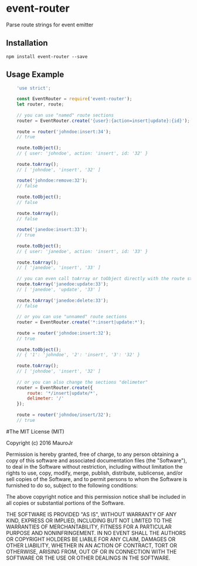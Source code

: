 # event-router

Parse route strings for event emitter

## Installation

	npm install event-router --save


## Usage Example

```javascript
    'use strict';
    
	const EventRouter = require('event-router');
	let router, route;
    
    // you can use "named" route sections
    router = EventRouter.create('{user}:{action=insert|update}:{id}');
    
    route = router('johndoe:insert:34');
    // true
    
    route.toObject();
    // { user: 'johndoe', action: 'insert', id: '32' }
    
    route.toArray();
    // [ 'johndoe', 'insert', '32' ]
    
    route('johndoe:remove:32');
    // false
    
    route.toObject();
    // false
    
    route.toArray();
    // false
    
    route('janedoe:insert:33');
    // true
    
    route.toObject();
    // { user: 'janedoe', action: 'insert', id: '33' }
    
    route.toArray();
    // [ 'janedoe', 'insert', '33' ]
    
    // you can even call toArray or toObject directly with the route string parameter
    route.toArray('janedoe:update:33');
    // [ 'janedoe', 'update', '33' ]
    
    route.toArray('janedoe:delete:33');
    // false
    
    // or you can use "unnamed" route sections
    router = EventRouter.create('*:insert|update:*');
    
    route = router('johndoe:insert:32');
    // true
    
    route.toObject();
    // { '1': 'johndoe', '2': 'insert', '3': '32' }
    
    route.toArray();
    // [ 'johndoe', 'insert', '32' ]
    
    // or you can also change the sections "delimeter"
    router = EventRouter.create({
    	route: '*/insert|update/*',
    	delimeter: '/'
    });
    
    route = router('johndoe/insert/32');
    // true
```


#The MIT License (MIT)

Copyright (c) 2016 MauroJr

Permission is hereby granted, free of charge, to any person obtaining a copy
of this software and associated documentation files (the "Software"), to deal
in the Software without restriction, including without limitation the rights
to use, copy, modify, merge, publish, distribute, sublicense, and/or sell
copies of the Software, and to permit persons to whom the Software is
furnished to do so, subject to the following conditions:

The above copyright notice and this permission notice shall be included in all
copies or substantial portions of the Software.

THE SOFTWARE IS PROVIDED "AS IS", WITHOUT WARRANTY OF ANY KIND, EXPRESS OR
IMPLIED, INCLUDING BUT NOT LIMITED TO THE WARRANTIES OF MERCHANTABILITY,
FITNESS FOR A PARTICULAR PURPOSE AND NONINFRINGEMENT. IN NO EVENT SHALL THE
AUTHORS OR COPYRIGHT HOLDERS BE LIABLE FOR ANY CLAIM, DAMAGES OR OTHER
LIABILITY, WHETHER IN AN ACTION OF CONTRACT, TORT OR OTHERWISE, ARISING FROM,
OUT OF OR IN CONNECTION WITH THE SOFTWARE OR THE USE OR OTHER DEALINGS IN THE
SOFTWARE.
